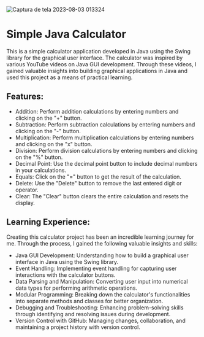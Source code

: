 
  ![Captura de tela 2023-08-03 013324](https://github.com/sandypiropo/java-basic-calculator/assets/121200148/46a7424b-8820-4315-87af-3e504b05bb01)

<body>
    <h1>Simple Java Calculator</h1>
    <p>
        This is a simple calculator application developed in Java using the Swing library for the graphical user interface. The calculator was inspired by various YouTube videos on Java GUI development. Through these videos, I gained valuable insights into building graphical applications in Java and used this project as a means of practical learning.
    </p>
    <h2>Features:</h2>
    <ul>
        <li>Addition: Perform addition calculations by entering numbers and clicking on the "+" button.</li>
        <li>Subtraction: Perform subtraction calculations by entering numbers and clicking on the "-" button.</li>
        <li>Multiplication: Perform multiplication calculations by entering numbers and clicking on the "x" button.</li>
        <li>Division: Perform division calculations by entering numbers and clicking on the "%" button.</li>
        <li>Decimal Point: Use the decimal point button to include decimal numbers in your calculations.</li>
        <li>Equals: Click on the "=" button to get the result of the calculation.</li>
        <li>Delete: Use the "Delete" button to remove the last entered digit or operator.</li>
        <li>Clear: The "Clear" button clears the entire calculation and resets the display.</li>
    </ul>
    <h2>Learning Experience:</h2>
    <p>
        Creating this calculator project has been an incredible learning journey for me. Through the process, I gained the following valuable insights and skills:
    </p>
    <ul>
        <li>Java GUI Development: Understanding how to build a graphical user interface in Java using the Swing library.</li>
        <li>Event Handling: Implementing event handling for capturing user interactions with the calculator buttons.</li>
        <li>Data Parsing and Manipulation: Converting user input into numerical data types for performing arithmetic operations.</li>
        <li>Modular Programming: Breaking down the calculator's functionalities into separate methods and classes for better organization.</li>
        <li>Debugging and Troubleshooting: Enhancing problem-solving skills through identifying and resolving issues during development.</li>
        <li>Version Control with GitHub: Managing changes, collaboration, and maintaining a project history with version control.</li>
    </ul>
</body>

